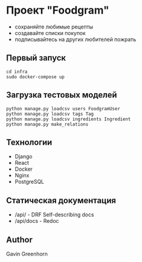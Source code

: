 # Проект "Foodgram"

- сохраняйте любимые рецепты
- создавайте списки покупок
- подписывайтесь на других любителей пожрать

## Первый запуск

```
cd infra
sudo docker-compose up
```

## Загрузка тестовых моделей

```
python manage.py loadcsv users FoodgramUser
python manage.py loadcsv tags Tag
python manage.py loadcsv ingredients Ingredient
python manage.py make_relations
```

## Технологии

- Django
- React
- Docker
- Nginx
- PostgreSQL

## Статическая документация

- /api/ - DRF Self-describing docs
- /api/docs - Redoc

## Author

Gavin Greenhorn
